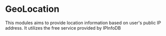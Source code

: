 GeoLocation
===========

This modules aims to provide location information based on user's public IP address. It utilizes the free service provided by IPInfoDB